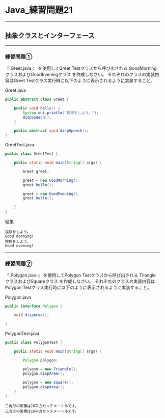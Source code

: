 # Java_練習問題21

---

## 抽象クラスとインターフェース

---

### 練習問題①

『 Greet.java 』 を使用してGreet Testクラスから呼び出される GoodMorningクラスおよびGoodEveningクラス を作成しなさい。
それぞれのクラスの実装内容はGreet Testクラス実行時に以下のように表示されるように実装すること。

Greet.java

```java
public abstract class Greet {

    public void hello() {
        System.out.println("挨拶をしよう。");
        dispSpeech();
    }

    public abstract void dispSpeech();
}
```

GreetTest.java

```java
public class GreetTest {

    public static void main(String[] args) {

        Greet greet;

        greet = new GoodMorning();
        greet.hello();

        greet = new GoodEvening();
        greet.hello();

    }
}

```

結果

```text
挨拶をしよう。
Good morning!
挨拶をしよう。
Good evening!
```

---

### 練習問題②

『 Polygon.java 』 を使用してPolygon Testクラスから呼び出される TriangleクラスおよびSquareクラス を作成しなさい。
それぞれのクラスの実装内容はPolygon Testクラス実行時に以下のように表示されるように実装すること。

Polygon.java

```java
public interface Polygon {

    void dispArea();

}
```

PolygonTest.java

```java
public class PolygonTest {

    public static void main(String[] args) {

        Polygon polygon;

        polygon = new Triangle();
        polygon.dispArea();

        polygon = new Square();
        polygon.dispArea();
    }
}
```

```text
三角形の面積は20平方センチメートルです。
正方形の面積は16平方センチメートルです。
```
